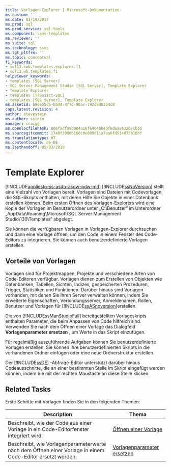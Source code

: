 ```yaml
---
title: Vorlagen-Explorer | Microsoft-Dokumentation
ms.custom: ''
ms.date: 01/19/2017
ms.prod: sql
ms.prod_service: sql-tools
ms.component: ssms-templates
ms.reviewer: ''
ms.suite: sql
ms.technology: ssms
ms.tgt_pltfrm: ''
ms.topic: conceptual
f1_keywords:
- sql13.swb.templates.explorer.f1
- sql13.wb.templates.f1
helpviewer_keywords:
- templates [SQL Server]
- SQL Server Management Studio [SQL Server], Template Explorer
- Template Explorer
- templates [Transact-SQL]
- templates [SQL Server], Template Explorer
ms.assetid: b9ee55c5-bb44-4f76-90ac-792d8d83b4c8
caps.latest.revision: 4
author: stevestein
ms.author: sstein
manager: craigg
ms.openlocfilehash: 8d6fadfa9b084a16f6464bbebf6d6a8e32b7cbbb
ms.sourcegitcommit: 1740f3090b168c0e809611a7aa6fd514075616bf
ms.translationtype: HT
ms.contentlocale: de-DE
ms.lasthandoff: 05/03/2018
---
```

# <a name="template-explorer"></a>Template Explorer
[!INCLUDE[appliesto-ss-asdb-asdw-pdw-md](../../includes/appliesto-ss-asdb-asdw-pdw-md.md)]
[!INCLUDE[ssNoVersion](../../includes/ssnoversion_md.md)] stellt eine Vielzahl von Vorlagen bereit. Vorlagen sind Dateien mit Codevorlagen, die SQL-Skripts enthalten, mit deren Hilfe Sie Objekte in einer Datenbank erstellen können. Beim ersten Öffnen des Vorlagen-Explorers wird eine Kopie der Vorlagen im Benutzerordner unter „C:\Benutzer“ im Unterordner „AppData\Roaming\Microsoft\SQL Server Management Studio\130\Templates“ abgelegt.  
  
Sie können die verfügbaren Vorlagen in Vorlagen-Explorer durchsuchen und dann eine Vorlage öffnen, um den Code in einem Fenster des Code-Editors zu integrieren. Sie können auch benutzerdefinierte Vorlagen erstellen.  
  
## <a name="benefits-of-templates"></a>Vorteile von Vorlagen  
Vorlagen sind für Projektmappen, Projekte und verschiedene Arten von Code-Editoren verfügbar. Vorlagen dienen zum Erstellen von Objekten wie Datenbanken, Tabellen, Sichten, Indizes, gespeicherten Prozeduren, Trigger, Statistiken und Funktionen. Darüber hinaus sind Vorlagen vorhanden, mit denen Sie Ihren Server verwalten können, indem Sie erweiterte Eigenschaften, Verbindungsserver, Anmeldenamen, Rollen, Benutzer und Vorlagen für [!INCLUDE[ssASnoversion](../../includes/ssasnoversion_md.md)]erstellen.  
  
Die von [!INCLUDE[ssManStudioFull](../../includes/ssmanstudiofull_md.md)] bereitgestellten Vorlageskripts enthalten Parameter, die beim Anpassen von Code hilfreich sind. Verwenden Sie nach dem Öffnen einer Vorlage das Dialogfeld **Vorlagenparameter ersetzen** , um Werte in das Skript einzufügen.  
  
Für regelmäßig auszuführende Aufgaben können Sie benutzerdefinierte Vorlagen erstellen. Sie können Ihre benutzerdefinierten Skripts in die vorhandenen Ordner einfügen oder eine neue Ordnerstruktur erstellen.  
  
Der [!INCLUDE[ssDE](../../includes/ssde_md.md)] -Abfrage-Editor unterstützt darüber hinaus Codeausschnitte, die an einer bestimmten Stelle im Skript eingefügt werden können, indem Sie mit der rechten Maustaste an diese Stelle klicken.  
  
## <a name="related-tasks"></a>Related Tasks  
Erste Schritte mit Vorlagen finden Sie in den folgenden Themen:  
  
|**Description**|**Thema**|  
|-------------------|-------------|  
|Beschreibt, wie der Code aus einer Vorlage in ein Code-Editorfenster integriert wird.|[Öffnen einer Vorlage](../../ssms/template/open-a-template.md)|  
|Beschreibt, wie Vorlagenparameterwerte nach dem Öffnen einer Vorlage in einem Code-Editor ersetzt werden.|[Vorlagenparameter ersetzen](../../ssms/template/replace-template-parameters.md)|  
  
